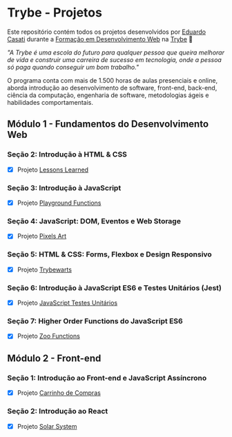 # Trybe - Projetos
Este repositório contém todos os projetos desenvolvidos por [Eduardo Casati](#) durante a [Formação em Desenvolvimento Web](https://www.betrybe.com/formacao-desenvolvimento-web) na [Trybe](https://www.betrybe.com/) :rocket:

_"A Trybe é uma escola do futuro para qualquer pessoa que queira melhorar de vida e construir uma carreira de sucesso em tecnologia, onde a pessoa só paga quando conseguir um bom trabalho."_

O programa conta com mais de 1.500 horas de aulas presenciais e online, aborda introdução ao desenvolvimento de software, front-end, back-end, ciência da computação, engenharia de software, metodologias ágeis e habilidades comportamentais.

## Módulo 1 - Fundamentos do Desenvolvimento Web

### Seção 2: Introdução à HTML & CSS
- [x] Projeto [Lessons Learned](#)

### Seção 3: Introdução à JavaScript
- [x] Projeto [Playground Functions](#)

### Seção 4: JavaScript: DOM, Eventos e Web Storage
- [x] Projeto [Pixels Art](https://eduardocasati.github.io/pixels-art/)

### Seção 5: HTML & CSS: Forms, Flexbox e Design Responsivo
- [x] Projeto [Trybewarts](#)

### Seção 6: Introdução à JavaScript ES6 e Testes Unitários (Jest)
- [x] Projeto [JavaScript Testes Unitários](#)

### Seção 7: Higher Order Functions do JavaScript ES6
- [x] Projeto [Zoo Functions](#)

## Módulo 2 - Front-end

### Seção 1: Introdução ao Front-end e JavaScript Assíncrono
- [x] Projeto [Carrinho de Compras]()

### Seção 2: Introdução ao React
- [x] Projeto [Solar System](#)
